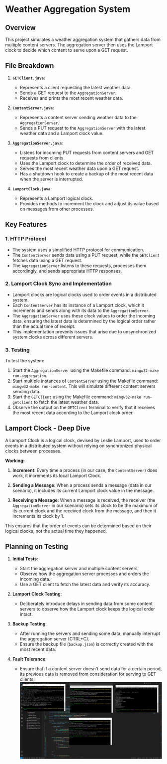 # Weather Aggregation System

## Overview

This project simulates a weather aggregation system that gathers data from multiple content servers. The aggregation server then uses the Lamport clock to decide which content to serve upon a GET request.

## File Breakdown

1. **`GETClient.java`**: 
    - Represents a client requesting the latest weather data.
    - Sends a GET request to the `AggregationServer`.
    - Receives and prints the most recent weather data.

2. **`ContentServer.java`**:
    - Represents a content server sending weather data to the `AggregationServer`.
    - Sends a PUT request to the `AggregationServer` with the latest weather data and a Lamport clock value.

3. **`AggregationServer.java`**:
    - Listens for incoming PUT requests from content servers and GET requests from clients.
    - Uses the Lamport clock to determine the order of received data.
    - Serves the most recent weather data upon a GET request.
    - Has a shutdown hook to create a backup of the most recent data when the server is interrupted.

4. **`LamportClock.java`**:
    - Represents a Lamport logical clock.
    - Provides methods to increment the clock and adjust its value based on messages from other processes.

## Key Features

### 1. HTTP Protocol

- The system uses a simplified HTTP protocol for communication.
- The `ContentServer` sends data using a PUT request, while the `GETClient` fetches data using a GET request.
- The `AggregationServer` listens to these requests, processes them accordingly, and sends appropriate HTTP responses.

### 2. Lamport Clock Sync and Implementation

- Lamport clocks are logical clocks used to order events in a distributed system.
- Each `ContentServer` has its instance of a Lamport clock, which it increments and sends along with its data to the `AggregationServer`.
- The `AggregationServer` uses these clock values to order the incoming data, ensuring the latest data is determined by the logical order rather than the actual time of receipt.
- This implementation prevents issues that arise due to unsynchronized system clocks across different servers.

### 3. Testing

To test the system:

1. Start the `AggregationServer` using the Makefile command: `mingw32-make run-aggregation`.
2. Start multiple instances of `ContentServer` using the Makefile command: `mingw32-make run-content`. This will simulate different content servers sending data.
3. Start the `GETClient` using the Makefile command: `mingw32-make run-getclient` to fetch the latest weather data.
4. Observe the output on the `GETClient` terminal to verify that it receives the most recent data according to the Lamport clock order.

## Lamport Clock - Deep Dive

A Lamport Clock is a logical clock, devised by Leslie Lamport, used to order events in a distributed system without relying on synchronized physical clocks between processes.

**Working:**

1. **Increment**: Every time a process (in our case, the `ContentServer`) does work, it increments its local Lamport Clock.

2. **Sending a Message**: When a process sends a message (data in our scenario), it includes its current Lamport clock value in the message.

3. **Receiving a Message**: When a message is received, the receiver (the `AggregationServer` in our scenario) sets its clock to be the maximum of its current clock and the received clock from the message, and then it increments its clock by 1.

This ensures that the order of events can be determined based on their logical clocks, not the actual time they happened.

## Planning on Testing

1. **Initial Tests**:
    - Start the aggregation server and multiple content servers.
    - Observe how the aggregation server processes and orders the incoming data.
    - Use a GET client to fetch the latest data and verify its accuracy.

2. **Lamport Clock Testing**:
    - Deliberately introduce delays in sending data from some content servers to observe how the Lamport clock keeps the logical order intact.

3. **Backup Testing**:
    - After running the servers and sending some data, manually interrupt the aggregation server (CTRL+C).
    - Ensure the backup file (`backup.json`) is correctly created with the most recent data.

4. **Fault Tolerance**:
    - Ensure that if a content server doesn't send data for a certain period, its previous data is removed from consideration for serving to GET clients.
![Description of Image](CaptureFF.jpg)
